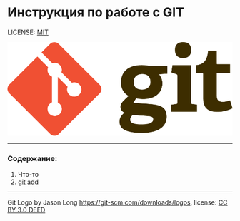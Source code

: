 # Инструкция по работе с GIT



LICENSE: [MIT](./license.md)

![git-logo](./assets/Git-Logo-2Color.png)

---

### Содержание: 
1. Что-то
2. [git add](./add.md) 

---

Git Logo by Jason Long https://git-scm.com/downloads/logos, license: [CC BY 3.0 DEED](https://creativecommons.org/licenses/by/3.0/)
